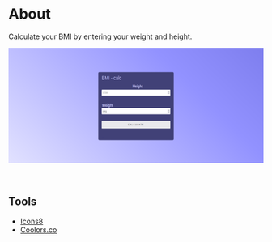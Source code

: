 # About
Calculate your BMI by entering your weight and height.

![example](./assets/example.png)

</br>

## Tools
- [Icons8](https://icons8.com/)
- [Coolors.co](https://coolors.co/)
